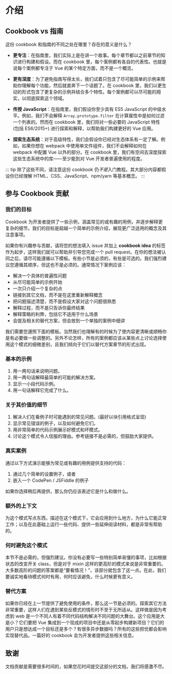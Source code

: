 # 介绍

## Cookbook vs 指南

这份 cookbook 和指南的不同之处在哪里？存在的意义是什么？

- **更专注**：在指南里，我们实际上是在讲一个故事。每个章节都以之前章节的知识进行构建和假设。而在 cookbook 里，每个案例都有各自的代表性。也就是说每个案例都专注于 Vue 的某个特定方面，而不是一个概览。

- **更有深度**：为了避免指南写得太长，我们试着只包含了尽可能简单的示例来帮助你理解每个功能，然后就直奔下一个话题了。在 cookbook 里，我们以更生动的形式包含了更复杂的示例并结合多个特性。每个案例都可以尽可能的翔实，以彻底探索这个领域。 

- **传授 JavaScript**：在指南里，我们假设你至少具有 ES5 JavaScript 的中级水平。例如，我们不会解释 `Array.prototype.filter` 在计算属性中是如何过滤一个列表的。然而在 cookbook 里，我们将对一些必要的 JavaScript 特性 (包括 ES6/2015+) 进行探索和解释，以帮助我们构建更好的 Vue 应用。

- **探索生态系统**：对于高级特性，我们会假设你已经对生态体系有一定了解。例如，如果你想在 webpack 中使用单文件组件，我们不会解释如何在 webpack 中配置 Vue 以外的部分。在 cookbook 里，我们有空间去深度探索这些生态系统中的库——至少能到对 Vue 开发者普遍使用的程度。

::: tip
除了这些不同，请注意这份 cookbook 仍*不是*入门教程。其大部分内容都假设你已经理解 HTML、CSS、JavaScript、npm/yarn 等基本概念。
:::

## 参与 Cookbook 贡献

### 我们的目标

Cookbook 为开发者提供了一些示例，涵盖常见的或有趣的用例，并逐步解释更复杂的细节。我们的目标是超越一个简单的示例介绍，展现更广泛适用的概念及其注意事项。

如果你有兴趣参与贡献，请将您的想法填入 issue 并加上 **cookbook idea** 的标签作为起步，这样我们就可以帮助并引导您完成一个 pull request。在你的想法被认同之后，请尽可能遵循以下模板。有些小节是必须的，有些是可选的。我们强烈建议您遵循其顺序，但这也不是必须的。通常情况下案例应该：

- 解决一个具体的普遍性问题
- 从尽可能简单的示例开始
- 一次只介绍一个复杂的点
- 链接到其它文档，而不是在这里重新解释概念
- 把问题描述清楚，而不是假设大家对这个问题很熟悉
- 解释过程，而不是只告诉你最终结果
- 解释策略的利弊，包括它不适用于什么场景
- 会提及相关的替代方案，但会放到一个单独的案例中细讲

我们需要您遵照下面的模板。当然我们也理解有的时候为了使内容更清晰或顺畅你是有必要做一些调整的。另外不论怎样，所有的案例都应该从某些点上讨论选择使用这个模式的细微差别，且我们倾向于它们以替代方案章节的形式出现。

### 基本的示例 <Badge text="必要的" type="error" />

1. 用一两句话来说明问题。
2. 用一两句话解释最简单的可能的解决方案。
3. 显示一小段代码示例。
4. 用一句话解释它完成了什么。

### 关于其价值的细节 <Badge text="必要的" type="error" />

1. 解决人们在看例子时可能遇到的常见问题。(最好以块引用格式呈现)
2. 显示常见错误的例子，以及如何避免它们。
3. 用非常简单的代码示例展示好模式和坏模式。
4. 讨论这个模式令人信服的理由。参考链接不是必需的，但鼓励大家提供。

### 真实案例 <Badge text="必须的" type="error" />

通过以下方式演示能够为常见或有趣的用例提供支持的代码：

1. 通过几个简单的设置例子，或者
2. 嵌入一个 CodePen / JSFiddle 的例子

如果你选择稍后再提供，那么你仍应该表述它是什么和做什么。

### 额外的上下文 <Badge text="可选的" />

为这个模式写点东西，描述在这个模式下，它会应用到什么地方，为什么它能正常工作；以及在此基础上运行一些代码、提供一些延伸阅读材料，都是非常有帮助的。

### 何时避免这个模式 <Badge text="可选的" />

本节不是必需的，但强烈建议。你没有必要写一些特别简单易懂的事项，比如根据状态的改变开关 class，但是对于 mixin 这样的更高阶的模式来说是非常重要的。大多数高阶的问题的答案都是“要看情况！”，该部分就包含了这一点。在此，我们要诚实地看待模式何时有用，何时应该避免，什么时候更有意义。

### 替代方案 <Badge text="对之前的“避免”章节是必须的" type="warning" />

如果你已经在上一节提供了避免使用的条件，那么这一节是必须的。探索其它方法非常重要，这样人们在遇到某些反模式的情形时不至于无所适从。这样做是因为考虑到 web 是一个不同人有着不同代码结构解决不同问题的大舞台。这个应用是大是小？它们要把 Vue 集成到一个现成的项目中还是从零起步构建新项目？它们的用户只是想达成一个目标还是多个？有很多异步数据吗？所有的这些担忧都会影响实现替代品。一篇好的 cookbook 会为开发者提供这些相关信息。

## 致谢

文档贡献是需要很多时间的，如果您花时间提交这部分的文档，我们将感激不尽。
